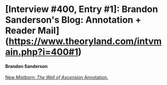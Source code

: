 # [Interview #400, Entry #1]: Brandon Sanderson's Blog: Annotation + Reader Mail](https://www.theoryland.com/intvmain.php?i=400#1)

#### Brandon Sanderson

[New
*Mistborn: The Well of Ascension*
Annotation.](http://www.brandonsanderson.com/annotation/250/Mistborn-2-Chapter-Fifty-six)

